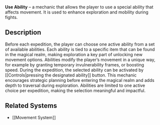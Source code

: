 **Use Ability** – a mechanic that allows the player to use a special ability that affects movement. It is used to enhance exploration and mobility during fights. 
## Description
Before each expedition, the player can choose one active ability from a set of available abilities. Each ability is tied to a specific item that can be found in the magical realm, making exploration a key part of unlocking new movement options. Abilities modify the player’s movement in a unique way, for example by granting temporary invulnerability frames, or boosting speed. During the expedition, the selected ability can be activated by [[Controls|pressing the designated ability]] button. This mechanic encourages strategic planning before entering the magical realm and adds depth to traversal during exploration. Abilities are limited to one active choice per expedition, making the selection meaningful and impactful.
## Related Systems
- [[Movement System]]